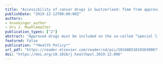 ```yaml
---
title: "Accessibility of cancer drugs in Switzerland: Time from approval to pricing decision between 2009 and 2018"
publishDate: "2019-12-12T00:00:00Z"
authors: 
- knvokinger_author
- Urs J. Muehlematter
publication_types: ["2"]
abstract: "Approved drugs must be included on the so-called “special list” (SL) by the Federal Office for Public Health (FOPH) to be reimbursed by the social health insurance in Switzerland. The FOPH decides whether a drug may be included on SL and if so, negotiates the maximum price with the manufacturer. Time period between approval and inclusion on SL is important to evaluate accessibility of patients to drugs."
featured: False
publication: "*Health Policy*"
url_pdf: "https://reader.elsevier.com/reader/sd/pii/S0168851019303008?token=545A25209215E65548B0E5DCBD92660F526F239948AFCE061FCF851D45A21DDCFD69BF6ECFEC2F4425A7B88BB813B372"
doi: "https://doi.org/10.1016/j.healthpol.2019.12.006"
---
```

